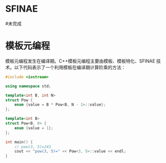 # SFINAE
#未完成 

# 模板元编程

模板元编程发生在编译期。C++模板元编程主要由模板、模板特化、SFINAE 技术。以下代码表示了一个利用模板在编译期计算阶乘的方法：

```c++
#include <iostream>

using namespace std;

template<int B, int N>
struct Pow {
    enum {value = B * Pow<B, N - 1>::value};
};

template<int B>
struct Pow<B, 0> {
    enum {value = 1};
};

int main() {
    // pow(3, 5)=243
    cout << "pow(3, 5)=" << Pow<3, 5>::value << endl;
}
```
